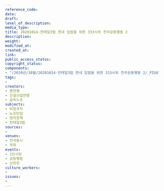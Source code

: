 ```yaml
---
reference_code: 
date: 
draft: 
level_of_description: 
media_type: 
title: 20201014-전태일3법 연내 입법을 위한 333시위 전국공동행동 2
description: 
weight: 
modified_at: 
created_at: 
link: 
public_access_status: 
copyright_status: 
components:
- "/2020년/10월/20201014-전태일3법 연내 입법을 위한 333시위 전국공동행동 2/_PIG6720.JPG"
tags:
- 
creators:
- 총연맹
- 건설산업연맹
- 금속노조
subjects:
- 비정규직
- 노조탄압
- 정치정책
- 전태일3법
sources:
- 
venues:
- 전국동시
- 국회
events:
- 1인시위
- 공동행동
- 선전전
culture_workers:
- 
issues:
- 
---
```

